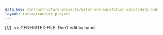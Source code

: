 ```yaml
---
data_key: /infrastructure-projects/water-and-sanitation-calitzdorp-and-ladysmith-w
layout: infrastructure_project
---
```

[//]: <> GENERATED FILE. Don't edit by hand.